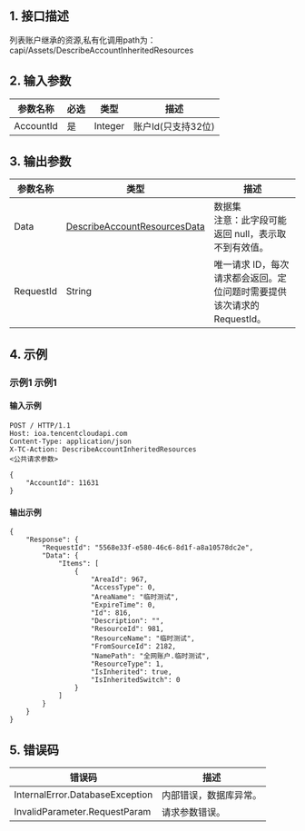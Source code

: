 ## 1. 接口描述


列表账户继承的资源,私有化调用path为：capi/Assets/DescribeAccountInheritedResources


<div class="rno-api-explorer">
    <div class="rno-api-explorer-inner">
        <div class="rno-api-explorer-hd">
            <div class="rno-api-explorer-title">
            </div>
        </div>
        <div class="rno-api-explorer-body">
            <div class="rno-api-explorer-cont">
            </div>
        </div>
    </div>
</div>

## 2. 输入参数


| 参数名称 | 必选 | 类型 | 描述 |
|---------|---------|---------|---------|
| AccountId | 是 | Integer | 账户Id(只支持32位) |

## 3. 输出参数

| 参数名称 | 类型 | 描述 |
|---------|---------|---------|
| Data | [DescribeAccountResourcesData](/document/api/-1/##DescribeAccountResourcesData) | 数据集<br/>注意：此字段可能返回 null，表示取不到有效值。|
| RequestId | String | 唯一请求 ID，每次请求都会返回。定位问题时需要提供该次请求的 RequestId。|

## 4. 示例

### 示例1 示例1

#### 输入示例

```
POST / HTTP/1.1
Host: ioa.tencentcloudapi.com
Content-Type: application/json
X-TC-Action: DescribeAccountInheritedResources
<公共请求参数>

{
    "AccountId": 11631
}
```

#### 输出示例

```
{
    "Response": {
        "RequestId": "5568e33f-e580-46c6-8d1f-a8a10578dc2e",
        "Data": {
            "Items": [
                {
                    "AreaId": 967,
                    "AccessType": 0,
                    "AreaName": "临时测试",
                    "ExpireTime": 0,
                    "Id": 816,
                    "Description": "",
                    "ResourceId": 981,
                    "ResourceName": "临时测试",
                    "FromSourceId": 2182,
                    "NamePath": "全网账户.临时测试",
                    "ResourceType": 1,
                    "IsInherited": true,
                    "IsInheritedSwitch": 0
                }
            ]
        }
    }
}
```












## 5. 错误码


| 错误码 | 描述 |
|---------|---------|
| InternalError.DatabaseException | 内部错误，数据库异常。 |
| InvalidParameter.RequestParam | 请求参数错误。 |
